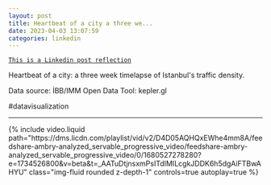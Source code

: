 ```yaml
---
layout: post
title: Heartbeat of a city a three we...
date: 2023-04-03 13:07:59
categories: linkedin
---
```


[`This is a Linkedin post reflection`](https://www.linkedin.com/feed/update/urn:li:activity:7048642289899835393)

Heartbeat of a city: a three week timelapse of Istanbul's traffic density.

Data source: İBB/IMM Open Data
Tool: kepler.gl

#datavisualization

<hr>
<div class="row mt-3">
{% include video.liquid path="https://dms.licdn.com/playlist/vid/v2/D4D05AQHQxEWhe4mm8A/feedshare-ambry-analyzed_servable_progressive_video/feedshare-ambry-analyzed_servable_progressive_video/0/1680527278280?e=1734526800&v=beta&t=_AATuDtjnsxmPsITdIMILcgkJDDK6h5dgAiFTBwAHYU" class="img-fluid rounded z-depth-1" controls=true autoplay=true %}


</div>
